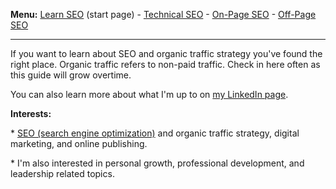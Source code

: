 <b>Menu:</b> <a href="learn-seo.html" title="How to learn SEO">Learn SEO</a> (start page) - <a href="technical-seo.html">Technical SEO</a> - <a href="on-page-seo.html">On-Page SEO</a> - <a href="off-page-seo.html">Off-Page SEO</a>
<hr>
<p>If you want to learn about SEO and organic traffic strategy you've found the right place. Organic traffic refers to non-paid traffic. Check in here often as this guide will grow overtime. 
</p>
<p>You can also learn more about what I'm up to on <a href="https://www.linkedin.com/in/joshhinds">my LinkedIn page</a>.</p>
<p>
<strong>Interests:</strong> 
<p>* <a href="learn-seo.html" title="Resources to learn SEO">SEO (search engine optimization)</a> and organic traffic strategy, digital marketing, and online publishing. </p>
 <p>* I'm also interested in personal growth, professional development, and leadership related topics.</p>
 
